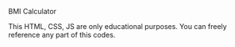 BMI Calculator 

This HTML, CSS, JS are only educational purposes.
You can freely reference any part of this codes.
